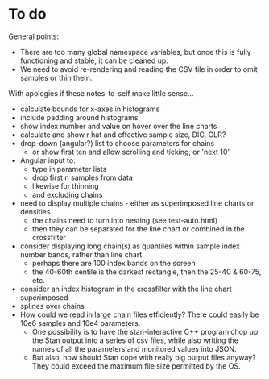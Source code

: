 To do
=====

General points:
* There are too many global namespace variables, but once this is fully functioning and stable, it can be cleaned up.
* We need to avoid re-rendering and reading the CSV file in order to omit samples or thin them.

With apologies if these notes-to-self make little sense...

* calculate bounds for x-axes in histograms
* include padding around histograms
* show index number and value on hover over the line charts
* calculate and show r hat and effective sample size, DIC, GLR?
* drop-down (angular?) list to choose parameters for chains
  * or show first ten and allow scrolling and ticking, or 'next 10'
* Angular input to:
  * type in parameter lists
  * drop first n samples from data
  * likewise for thinning
  * and excluding chains
* need to display multiple chains - either as superimposed line charts or densities
  * the chains need to turn into nesting (see test-auto.html)
  * then they can be separated for the line chart or combined in the crossfilter
* consider displaying long chain(s) as quantiles within sample index number bands, rather than line chart
  * perhaps there are 100 index bands on the screen
  * the 40-60th centile is the darkest rectangle, then the 25-40 & 60-75, etc.
* consider an index histogram in the crossfilter with the line chart superimposed
* splines over chains
* How could we read in large chain files efficiently? There could easily be 10e6 samples and 10e4 parameters.
  * One possibility is to have the stan-interactive C++ program chop up the Stan output into a series of csv files, while also writing the names of all the parameters and monitored values into JSON.
  * But also, how should Stan cope with really big output files anyway? They could exceed the maximum file size permitted by the OS.
